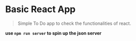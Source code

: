# Basic React App

> Simple To Do app to check the functionalities of react.

**use `npm run server` to spin up the json server**
